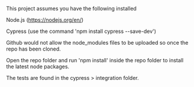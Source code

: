 This project assumes you have the following installed

Node.js (https://nodejs.org/en/)

Cypress (use the command 'npm install cypress --save-dev')

Github would not allow the node_modules files to be uploaded so once the repo has been cloned.

Open the repo folder and run 'npm install' inside the repo folder to install the latest node packages.

The tests are found in the cypress > integration folder.
